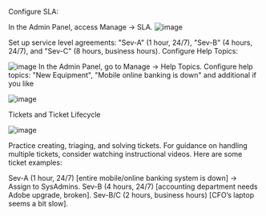 
Configure SLA:

In the Admin Panel, access Manage -> SLA.
![image](https://github.com/crisflory/ticket-lifecycle/assets/147748310/02a30935-aa19-4aa1-aeeb-718d89ffd655)

Set up service level agreements: "Sev-A" (1 hour, 24/7), "Sev-B" (4 hours, 24/7), and "Sev-C" (8 hours, business hours).
Configure Help Topics:

![image](https://github.com/crisflory/osticket-prereqs/assets/147748310/6ea74019-ec1a-401e-af91-f74290d4be16)
In the Admin Panel, go to Manage -> Help Topics.
Configure help topics: "New Equipment", "Mobile online banking is down" and additional if you like

![image](https://github.com/crisflory/ticket-lifecycle/assets/147748310/f1e949ad-0610-4c5b-ac76-ed13b49d7a33)

Tickets and Ticket Lifecycle

![image](https://github.com/crisflory/ticket-lifecycle/assets/147748310/e14d3365-d460-482b-b22d-d23b8ff42787)

Practice creating, triaging, and solving tickets. For guidance on handling multiple tickets, consider watching instructional videos. Here are some ticket examples:



Sev-A (1 hour, 24/7) [entire mobile/online banking system is down] -> Assign to SysAdmins.
Sev-B (4 hours, 24/7) [accounting department needs Adobe upgrade, broken].
Sev-B/C (2 hours, business hours) [CFO’s laptop seems a bit slow].


